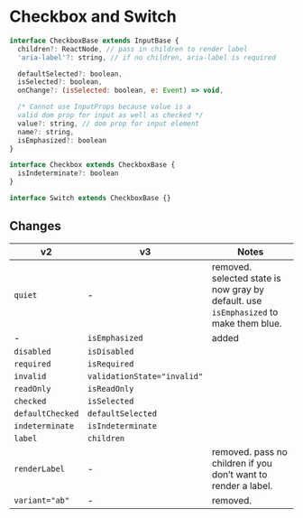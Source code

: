 # Checkbox and Switch

```javascript
interface CheckboxBase extends InputBase {
  children?: ReactNode, // pass in children to render label
  'aria-label'?: string, // if no children, aria-label is required

  defaultSelected?: boolean,
  isSelected?: boolean,
  onChange?: (isSelected: boolean, e: Event) => void,

  /* Cannot use InputProps because value is a
  valid dom prop for input as well as checked */
  value?: string, // dom prop for input element
  name?: string,
  isEmphasized?: boolean
}

interface Checkbox extends CheckboxBase {
  isIndeterminate?: boolean
}

interface Switch extends CheckboxBase {}
```

## Changes
| **v2**               | **v3**                            | **Notes**                                                                             |
| -------------------- | --------------------------------- | ------------------------------------------------------------------------------------- |
| `quiet`              | -                                 | removed. selected state is now gray by default. use `isEmphasized` to make them blue. |
| -                    | `isEmphasized`                    | added                                                                                 |
| `disabled`           | `isDisabled`                      |                                                                                       |
| `required`           | `isRequired`                      |                                                                                       |
| `invalid`            | `validationState="invalid"`       |                                                                                       |
| `readOnly`           | `isReadOnly`                      |                                                                                       |
| `checked`            | `isSelected`                      |                                                                                       |
| `defaultChecked`     | `defaultSelected`                 |                                                                                       |
| `indeterminate`      | `isIndeterminate`                 |                                                                                       |
| `label`              | `children`                        |                                                                                       |
| `renderLabel`        | -                                 | removed. pass no children if you don’t want to render a label.                        |
| `variant="ab"`       | -                                 | removed.                                                                              |
